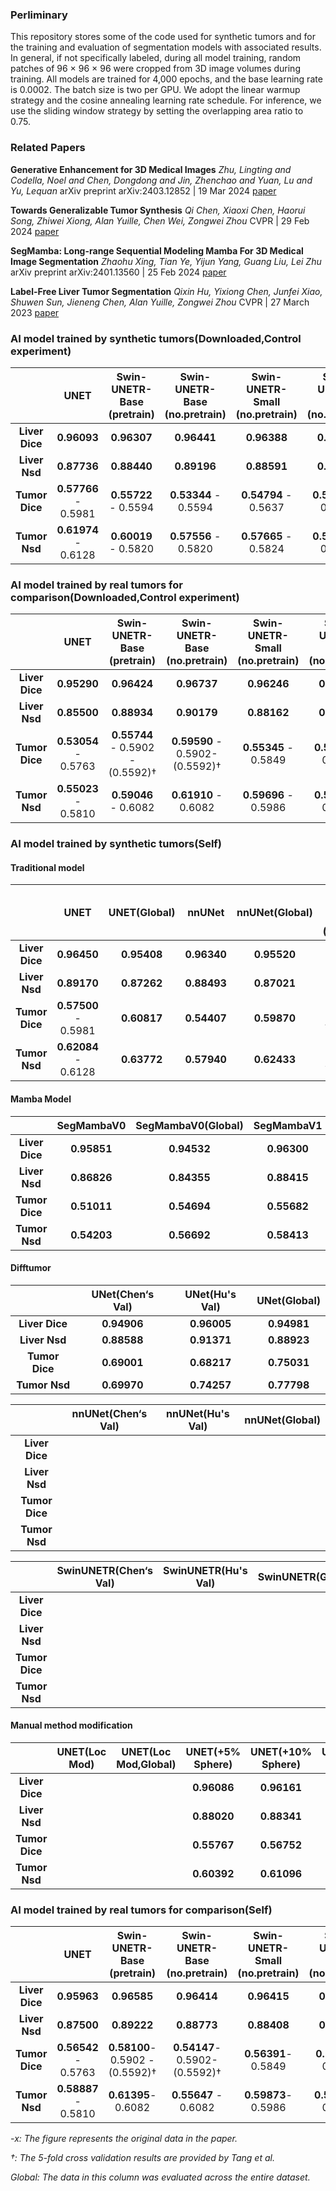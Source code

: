 ### Perliminary

This repository stores some of the code used for synthetic tumors and for the training and evaluation of segmentation models with associated results.
In general, if not specifically labeled, during all model training, random patches of 96 × 96 × 96 were cropped from 3D image volumes during training. All models are trained for 4,000 epochs, and the base learning rate is 0.0002. The batch size is two per GPU. We adopt the linear warmup strategy and the cosine annealing learning rate schedule. For inference, we use the sliding window strategy by setting the overlapping area ratio to 0.75.

### Related Papers

**Generative Enhancement for 3D Medical Images**  *Zhu, Lingting and Codella, Noel and Chen, Dongdong and Jin, Zhenchao and Yuan, Lu and Yu, Lequan* arXiv preprint arXiv:2403.12852 | 19 Mar 2024 [paper](https://arxiv.org/abs/2403.12852)

**Towards Generalizable Tumor Synthesis** *Qi Chen, Xiaoxi Chen, Haorui Song, Zhiwei Xiong, Alan Yuille, Chen Wei, Zongwei Zhou* CVPR | 29 Feb 2024 [paper](https://arxiv.org/pdf/2402.19470.pdf)

**SegMamba: Long-range Sequential Modeling Mamba For 3D Medical Image Segmentation** *Zhaohu Xing, Tian Ye, Yijun Yang, Guang Liu, Lei Zhu* arXiv preprint arXiv:2401.13560 | 25 Feb 2024 [paper](https://arxiv.org/abs/2401.13560)

**Label-Free Liver Tumor Segmentation** *Qixin Hu, Yixiong Chen, Junfei Xiao, Shuwen Sun, Jieneng Chen, Alan Yuille, Zongwei Zhou* CVPR | 27 March 2023 [paper](https://arxiv.org/abs/2303.14869) 

### AI model trained by synthetic tumors(Downloaded,Control experiment)

|                |         UNET         | Swin-UNETR-Base  (pretrain) | Swin-UNETR-Base (no.pretrain) | Swin-UNETR-Small (no.pretrain) | Swin-UNETR-Tiny (no.pretrain) |
| :------------: | :------------------: | :-------------------------: | :---------------------------: | :----------------------------: | :---------------------------: |
| **Liver Dice** |     **0.96093**      |         **0.96307**         |          **0.96441**          |          **0.96388**           |          **0.95996**          |
| **Liver Nsd**  |     **0.87736**      |         **0.88440**         |          **0.89196**          |          **0.88591**           |          **0.87198**          |
| **Tumor Dice** | **0.57766** - 0.5981 |    **0.55722** - 0.5594     |     **0.53344** - 0.5594      |      **0.54794** - 0.5637      |     **0.52479** - 0.5510      |
| **Tumor Nsd**  | **0.61974** - 0.6128 |    **0.60019** - 0.5820     |     **0.57556** - 0.5820      |      **0.57665** - 0.5824      |     **0.54078** - 0.5561      |

### AI model trained by real tumors for comparison(Downloaded,Control experiment)

|                |         UNET         |   Swin-UNETR-Base  (pretrain)    |  Swin-UNETR-Base (no.pretrain)  | Swin-UNETR-Small (no.pretrain) | Swin-UNETR-Tiny (no.pretrain) |
| :------------: | :------------------: | :------------------------------: | :-----------------------------: | :----------------------------: | :---------------------------: |
| **Liver Dice** |     **0.95290**      |           **0.96424**            |           **0.96737**           |          **0.96246**           |          **0.96115**          |
| **Liver Nsd**  |     **0.85500**      |           **0.88934**            |           **0.90179**           |          **0.88162**           |          **0.87801**          |
| **Tumor Dice** | **0.53054** - 0.5763 | **0.55744** - 0.5902 - (0.5592)† | **0.59590** - 0.5902- (0.5592)† |      **0.55345** - 0.5849      |     **0.54777** - 0.5592      |
| **Tumor Nsd**  | **0.55023** - 0.5810 |       **0.59046** - 0.6082       |      **0.61910** - 0.6082       |      **0.59696** - 0.5986      |     **0.56614** - 0.5655      |

### AI model trained by synthetic tumors(Self)

#### Traditional model

|                |         UNET         | UNET(Global) |   nnUNet    | nnUNet(Global) | Swin-UNETR-Base  (pretrain) | Swin-UNETR-Base (no.pretrain) | Swin-UNETR-Small (no.pretrain) | Swin-UNETR-Tiny (no.pretrain) |
| :------------: | :------------------: | :----------: | :---------: | :------------: | :-------------------------: | :---------------------------: | :----------------------------: | :---------------------------: |
| **Liver Dice** |     **0.96450**      | **0.95408**  | **0.96340** |  **0.95520**   |         **0.96476**         |          **0.96409**          |          **0.96401**           |          **0.96276**          |
| **Liver Nsd**  |     **0.89170**      | **0.87262**  | **0.88493** |  **0.87021**   |         **0.89265**         |          **0.88995**          |          **0.88962**           |          **0.88353**          |
| **Tumor Dice** | **0.57500** - 0.5981 | **0.60817**  | **0.54407** |  **0.59870**   |    **0.57025 - 0.5594**     |     **0.55158 - 0.5594**      |      **0.54079 - 0.5637**      |     **0.53372 - 0.5510**      |
| **Tumor Nsd**  | **0.62084** - 0.6128 | **0.63772**  | **0.57940** |  **0.62433**   |    **0.60829** - 0.5820     |      **0.60278** - 0.582      |      **0.58507** - 0.5824      |     **0.56287** - 0.5561      |

#### Mamba Model

|                | SegMambaV0  | SegMambaV0(Global) | SegMambaV1  | SegMambaV1(Global) |
| :------------: | :---------: | :----------------: | :---------: | :----------------: |
| **Liver Dice** | **0.95851** |    **0.94532**     | **0.96300** |    **0.95292**     |
| **Liver Nsd**  | **0.86826** |    **0.84355**     | **0.88415** |    **0.86724**     |
| **Tumor Dice** | **0.51011** |    **0.54694**     | **0.55682** |    **0.58262**     |
| **Tumor Nsd**  | **0.54203** |    **0.56692**     | **0.58413** |    **0.59475**     |

#### Difftumor

|                | UNet(Chen‘s Val) | UNet(Hu's Val) | UNet(Global) |
| :------------: | :--------------: | :------------: | :----------: |
| **Liver Dice** |   **0.94906**    |  **0.96005**   | **0.94981**  |
| **Liver Nsd**  |   **0.88588**    |  **0.91371**   | **0.88923**  |
| **Tumor Dice** |   **0.69001**    |  **0.68217**   | **0.75031**  |
| **Tumor Nsd**  |   **0.69970**    |  **0.74257**   | **0.77798**  |

|                | nnUNet(Chen‘s Val) | nnUNet(Hu's Val) | nnUNet(Global) |
| :------------: | :----------------: | :--------------: | :------------: |
| **Liver Dice** |                    |                  |                |
| **Liver Nsd**  |                    |                  |                |
| **Tumor Dice** |                    |                  |                |
| **Tumor Nsd**  |                    |                  |                |

|                | SwinUNETR(Chen‘s Val) | SwinUNETR(Hu's Val) | SwinUNETR(Global) |
| :------------: | :-------------------: | :-----------------: | :---------------: |
| **Liver Dice** |                       |                     |                   |
| **Liver Nsd**  |                       |                     |                   |
| **Tumor Dice** |                       |                     |                   |
| **Tumor Nsd**  |                       |                     |                   |

#### Manual method modification

|                | UNET(Loc Mod) | UNET(Loc Mod,Global) | UNET(+5% Sphere) | UNET(+10% Sphere) | UNET(+12% Sphere) | UNET(+15% Sphere) | UNET(+17% Sphere) | UNET(+25% Sphere) | Zhang et al. |
| :------------: | :-----------: | :------------------: | :--------------: | :---------------: | :---------------: | :---------------: | :---------------: | :---------------: | :----------: |
| **Liver Dice** |               |                      |   **0.96086**    |    **0.96161**    |    **0.96114**    |    **0.96185**    |    **0.96171**    |    **0.95622**    | **0.95761**  |
| **Liver Nsd**  |               |                      |   **0.88020**    |    **0.88341**    |    **0.87753**    |    **0.87860**    |    **0.87605**    |    **0.85615**    | **0.86665**  |
| **Tumor Dice** |               |                      |   **0.55767**    |    **0.56752**    |    **0.53391**    |    **0.58081**    |    **0.54269**    |    **0.45940**    | **0.51179**  |
| **Tumor Nsd**  |               |                      |   **0.60392**    |    **0.61096**    |    **0.56607**    |    **0.62556**    |    **0.55893**    |    **0.45606**    | **0.54367**  |

### AI model trained by real tumors for comparison(Self)

|                |         UNET         |   Swin-UNETR-Base  (pretrain)   | Swin-UNETR-Base (no.pretrain)  | Swin-UNETR-Small (no.pretrain) | Swin-UNETR-Tiny (no.pretrain) |
| :------------: | :------------------: | :-----------------------------: | :----------------------------: | :----------------------------: | :---------------------------: |
| **Liver Dice** |     **0.95963**      |           **0.96585**           |          **0.96414**           |          **0.96415**           |          **0.96204**          |
| **Liver Nsd**  |     **0.87500**      |           **0.89222**           |          **0.88773**           |          **0.88408**           |          **0.87628**          |
| **Tumor Dice** | **0.56542** - 0.5763 | **0.58100**- 0.5902 - (0.5592)† | **0.54147**- 0.5902- (0.5592)† |      **0.56391**- 0.5849       |      **0.53814**- 0.5592      |
| **Tumor Nsd**  | **0.58887** - 0.5810 |       **0.61395**- 0.6082       |      **0.55647** - 0.6082      |      **0.59873**- 0.5986       |     **0.54783** - 0.5655      |

*-x: The figure represents the original data in the paper.*

*†: The 5-fold cross validation results are provided by Tang et al.* 

*Global: The data in this column was evaluated across the entire dataset.*
